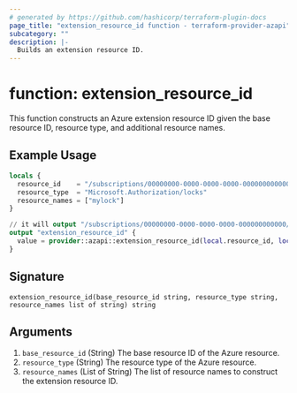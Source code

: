 ```yaml
---
# generated by https://github.com/hashicorp/terraform-plugin-docs
page_title: "extension_resource_id function - terraform-provider-azapi"
subcategory: ""
description: |-
  Builds an extension resource ID.
---
```


# function: extension_resource_id

This function constructs an Azure extension resource ID given the base resource ID, resource type, and additional resource names.

## Example Usage

```terraform
locals {
  resource_id    = "/subscriptions/00000000-0000-0000-0000-000000000000/resourceGroups/rg1/providers/Microsoft.Network/virtualNetworks/vnet1"
  resource_type  = "Microsoft.Authorization/locks"
  resource_names = ["mylock"]
}

// it will output "/subscriptions/00000000-0000-0000-0000-000000000000/resourceGroups/rg1/providers/Microsoft.Network/virtualNetworks/vnet1/providers/Microsoft.Authorization/locks/mylock"
output "extension_resource_id" {
  value = provider::azapi::extension_resource_id(local.resource_id, local.resource_type, local.resource_names)
}
```

## Signature

<!-- signature generated by tfplugindocs -->
```text
extension_resource_id(base_resource_id string, resource_type string, resource_names list of string) string
```

## Arguments

<!-- arguments generated by tfplugindocs -->
1. `base_resource_id` (String) The base resource ID of the Azure resource.
1. `resource_type` (String) The resource type of the Azure resource.
1. `resource_names` (List of String) The list of resource names to construct the extension resource ID.

